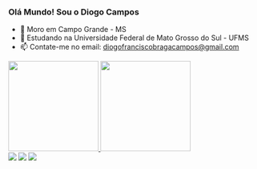 ### Olá Mundo! Sou o Diogo Campos

- 🚩 Moro em Campo Grande - MS
- 🌱 Estudando na Universidade Federal de Mato Grosso do Sul - UFMS
- 📫 Contate-me no email: diogofranciscobragacampos@gmail.com

<div>
  <a href="https://github.com/diogocampos2">
  <img height="180em" src="https://github-readme-stats.vercel.app/api?username=diogocampos2&show_icons=true&theme=dracula&include_all_commits=true&count_private=false"/>
  <img height="180em" src="https://github-readme-stats.vercel.app/api/top-langs/?username=diogocampos2&show_icons=true&theme=dracula&include_all_commits=true&count_private=false"/>

</div>

<div>
  <a href="https://instagram.com/dievernote" target="_blank"><img src="https://img.shields.io/badge/-Instagram-%23E4405F?style=for-the-badge&logo=instagram&logoColor=white" target="_blank"></a>
  <a href = "mailto:diogofranciscobragacampos@gmail.com"><img src="https://img.shields.io/badge/-Gmail-%23333?style=for-the-badge&logo=gmail&logoColor=white" target="_blank"></a>
  <a href="https://www.linkedin.com/in/diogo-francisco-braga-de-campos-252b1a247/" target="_blank"><img src="https://img.shields.io/badge/-LinkedIn-%230077B5?style=for-the-badge&logo=linkedin&logoColor=white" target="_blank"></a> 
</div>
